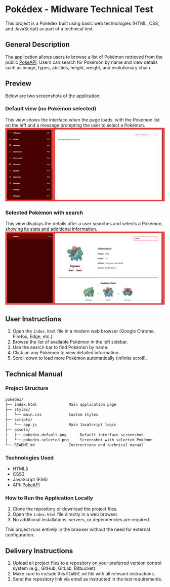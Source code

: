 
# Pokédex - Midware Technical Test

This project is a Pokédex built using basic web technologies (HTML, CSS, and JavaScript) as part of a technical test.

## General Description

The application allows users to browse a list of Pokémon retrieved from the public [PokeAPI](https://pokeapi.co/).
Users can search for Pokémon by name and view details such as image, types, abilities, height, weight, and evolutionary chain.

## Preview

Below are two screenshots of the application:

### Default view (no Pokémon selected)
This view shows the interface when the page loads, with the Pokémon list on the left and a message prompting the user to select a Pokémon.
![Default Pokédex View](./Pokedex/assets/pokedex-default.png)

### Selected Pokémon with search
This view displays the details after a user searches and selects a Pokémon, showing its stats and additional information.
![Selected Pokémon View](./Pokedex/assets/pokedex-selected.png)

## User Instructions

1. Open the `index.html` file in a modern web browser (Google Chrome, Firefox, Edge, etc.).
2. Browse the list of available Pokémon in the left sidebar.
3. Use the search bar to find Pokémon by name.
4. Click on any Pokémon to view detailed information.
5. Scroll down to load more Pokémon automatically (infinite scroll).

## Technical Manual

### Project Structure

```
pokedex/
├── index.html              Main application page
├── styles/
│   └── main.css            Custom styles
├── scripts/
│   └── app.js              Main JavaScript logic
├── assets/
│   ├── pokedex-default.png      Default interface screenshot
│   └── pokedex-selected.png     Screenshot with selected Pokémon
└── README.md               Instructions and technical manual
```

### Technologies Used

- HTML5
- CSS3
- JavaScript (ES6)
- API: [PokeAPI](https://pokeapi.co/)

### How to Run the Application Locally

1. Clone the repository or download the project files.
2. Open the `index.html` file directly in a web browser.
3. No additional installations, servers, or dependencies are required.

This project runs entirely in the browser without the need for external configuration.

## Delivery Instructions

1. Upload all project files to a repository on your preferred version control system (e.g., GitHub, GitLab, Bitbucket).
2. Make sure to include this `README.md` file with all relevant instructions.
3. Send the repository link via email as instructed in the test requirements.
